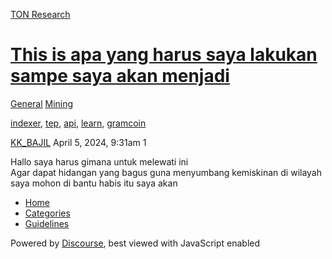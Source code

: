 [TON Research](/)

# [This is apa yang harus saya lakukan sampe saya akan menjadi](/t/this-is-apa-yang-harus-saya-lakukan-sampe-saya-akan-menjadi/8040)

[General](/c/general/mining/47)  [Mining](/c/general/mining/47) 

[indexer](https://tonresear.ch/tag/indexer), [tep](https://tonresear.ch/tag/tep), [api](https://tonresear.ch/tag/api), [learn](https://tonresear.ch/tag/learn), [gramcoin](https://tonresear.ch/tag/gramcoin)

    

[KK\_BAJIL](https://tonresear.ch/u/KK_BAJIL)  April 5, 2024, 9:31am  1

Hallo saya harus gimana untuk melewati ini  
Agar dapat hidangan yang bagus guna menyumbang kemiskinan di wilayah saya mohon di bantu habis itu saya akan

 

*   [Home](/)
*   [Categories](/categories)
*   [Guidelines](/guidelines)

Powered by [Discourse](https://www.discourse.org), best viewed with JavaScript enabled